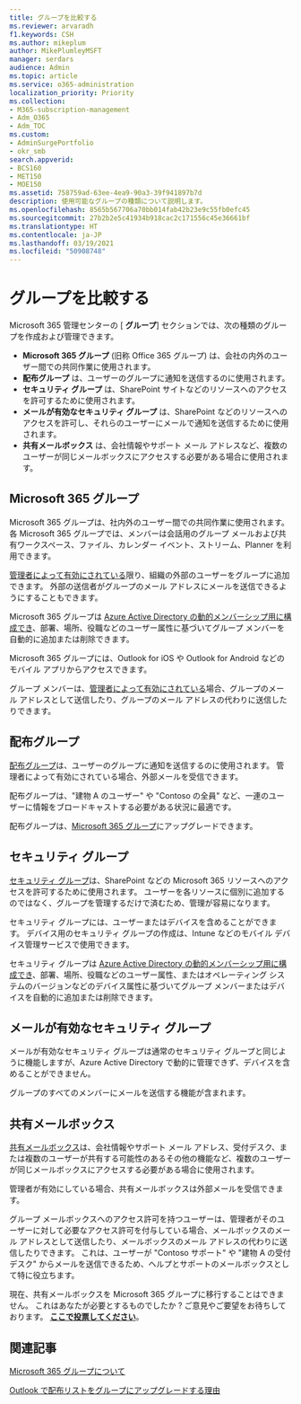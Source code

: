 ```yaml
---
title: グループを比較する
ms.reviewer: arvaradh
f1.keywords: CSH
ms.author: mikeplum
author: MikePlumleyMSFT
manager: serdars
audience: Admin
ms.topic: article
ms.service: o365-administration
localization_priority: Priority
ms.collection:
- M365-subscription-management
- Adm_O365
- Adm_TOC
ms.custom:
- AdminSurgePortfolio
- okr_smb
search.appverid:
- BCS160
- MET150
- MOE150
ms.assetid: 758759ad-63ee-4ea9-90a3-39f941897b7d
description: 使用可能なグループの種類について説明します。
ms.openlocfilehash: 8565b567706a70bb014fab42b23e9c55fb0efc45
ms.sourcegitcommit: 27b2b2e5c41934b918cac2c171556c45e36661bf
ms.translationtype: HT
ms.contentlocale: ja-JP
ms.lasthandoff: 03/19/2021
ms.locfileid: "50908748"
---
```

# <a name="compare-groups"></a>グループを比較する

Microsoft 365 管理センターの [ **グループ**] セクションでは、次の種類のグループを作成および管理できます。 

- **Microsoft 365 グループ** (旧称 Office 365 グループ) は、会社の内外のユーザー間での共同作業に使用されます。
- **配布グループ** は、ユーザーのグループに通知を送信するのに使用されます。
- **セキュリティ グループ** は、SharePoint サイトなどのリソースへのアクセスを許可するために使用されます。
- **メールが有効なセキュリティ グループ** は、SharePoint などのリソースへのアクセスを許可し、それらのユーザーにメールで通知を送信するために使用されます。
- **共有メールボックス** は、会社情報やサポート メール アドレスなど、複数のユーザーが同じメールボックスにアクセスする必要がある場合に使用されます。

## <a name="microsoft-365-groups"></a>Microsoft 365 グループ

Microsoft 365 グループは、社内外のユーザー間での共同作業に使用されます。 各 Microsoft 365 グループでは、メンバーは会話用のグループ メールおよび共有ワークスペース、ファイル、カレンダー イベント、ストリーム、Planner を利用できます。

[管理者によって有効にされている](manage-guest-access-in-groups.md)限り、組織の外部のユーザーをグループに追加できます。 外部の送信者がグループのメール アドレスにメールを送信できるようにすることもできます。

Microsoft 365 グループは [Azure Active Directory の動的メンバーシップ用に構成でき](/azure/active-directory/users-groups-roles/groups-change-type)、部署、場所、役職などのユーザー属性に基づいてグループ メンバーを自動的に追加または削除できます。

Microsoft 365 グループには、Outlook for iOS や Outlook for Android などのモバイル アプリからアクセスできます。

グループ メンバーは、[管理者によって有効にされている](../../solutions/allow-members-to-send-as-or-send-on-behalf-of-group.md)場合、グループのメール アドレスとして送信したり、グループのメール アドレスの代わりに送信したりできます。

## <a name="distribution-groups"></a>配布グループ

[配布グループ](/exchange/recipients-in-exchange-online/manage-distribution-groups/manage-distribution-groups)は、ユーザーのグループに通知を送信するのに使用されます。 管理者によって有効にされている場合、外部メールを受信できます。

配布グループは、"建物 A のユーザー" や "Contoso の全員" など、一連のユーザーに情報をブロードキャストする必要がある状況に最適です。

配布グループは、[Microsoft 365 グループ](../manage/upgrade-distribution-lists.md)にアップグレードできます。

## <a name="security-groups"></a>セキュリティ グループ

[セキュリティ グループ](../email/create-edit-or-delete-a-security-group.md)は、SharePoint などの Microsoft 365 リソースへのアクセスを許可するために使用されます。 ユーザーを各リソースに個別に追加するのではなく、グループを管理するだけで済むため、管理が容易になります。

セキュリティ グループには、ユーザーまたはデバイスを含めることができます。 デバイス用のセキュリティ グループの作成は、Intune などのモバイル デバイス管理サービスで使用できます。

セキュリティ グループは [Azure Active Directory の動的メンバーシップ用に構成でき](/azure/active-directory/users-groups-roles/groups-change-type)、部署、場所、役職などのユーザー属性、またはオペレーティング システムのバージョンなどのデバイス属性に基づいてグループ メンバーまたはデバイスを自動的に追加または削除できます。

## <a name="mail-enabled-security-groups"></a>メールが有効なセキュリティ グループ

メールが有効なセキュリティ グループは通常のセキュリティ グループと同じように機能しますが、Azure Active Directory で動的に管理できず、デバイスを含めることができません。

グループのすべてのメンバーにメールを送信する機能が含まれます。

## <a name="shared-mailboxes"></a>共有メールボックス

[共有メールボックス](../email/create-a-shared-mailbox.md)は、会社情報やサポート メール アドレス、受付デスク、または複数のユーザーが共有する可能性のあるその他の機能など、複数のユーザーが同じメールボックスにアクセスする必要がある場合に使用されます。

管理者が有効にしている場合、共有メールボックスは外部メールを受信できます。

グループ メールボックスへのアクセス許可を持つユーザーは、管理者がそのユーザーに対して必要なアクセス許可を付与している場合、メールボックスのメール アドレスとして送信したり、メールボックスのメール アドレスの代わりに送信したりできます。 これは、ユーザーが "Contoso サポート" や "建物 A の受付デスク" からメールを送信できるため、ヘルプとサポートのメールボックスとして特に役立ちます。

現在、共有メールボックスを Microsoft 365 グループに移行することはできません。 これはあなたが必要とするものでしたか ? ご意見やご要望をお待ちしております。 **[ここで投票してください](https://go.microsoft.com/fwlink/?linkid=871518)**。

## <a name="related-articles"></a>関連記事

[Microsoft 365 グループについて](https://support.microsoft.com/office/b565caa1-5c40-40ef-9915-60fdb2d97fa2)

[Outlook で配布リストをグループにアップグレードする理由](https://support.microsoft.com/office/7fb3d880-593b-4909-aafa-950dd50ce188)